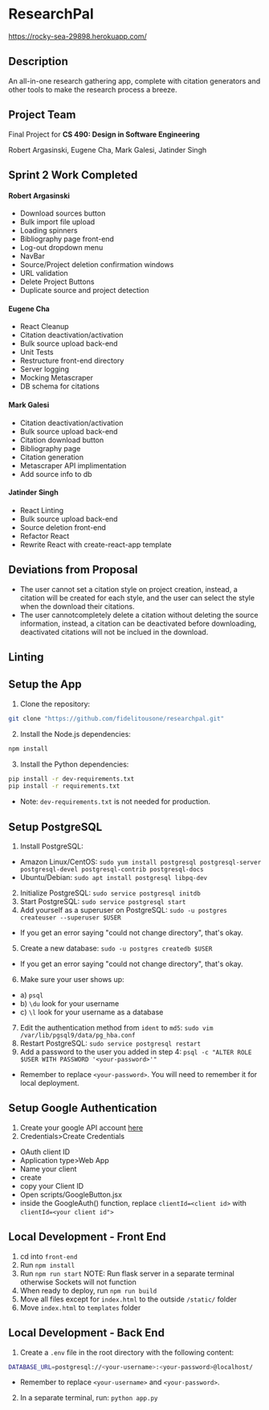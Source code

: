 # ResearchPal
https://rocky-sea-29898.herokuapp.com/

## Description
An all-in-one research gathering app, complete with citation generators and other tools to make the research process a breeze. 

## Project Team
Final Project for **CS 490: Design in Software Engineering**

Robert Argasinski, Eugene Cha, Mark Galesi, Jatinder Singh

## Sprint 2 Work Completed
#### Robert Argasinski
* Download sources button
* Bulk import file upload
* Loading spinners
* Bibliography page front-end
* Log-out dropdown menu
* NavBar
* Source/Project deletion confirmation windows
* URL validation
* Delete Project Buttons
* Duplicate source and project detection
#### Eugene Cha
* React Cleanup
* Citation deactivation/activation
* Bulk source upload back-end
* Unit Tests
* Restructure front-end directory
* Server logging
* Mocking Metascraper
* DB schema for citations
#### Mark Galesi
* Citation deactivation/activation
* Bulk source upload back-end
* Citation download button
* Bibliography page
* Citation generation
* Metascraper API implimentation
* Add source info to db
#### Jatinder Singh
* React Linting
* Bulk source upload back-end
* Source deletion front-end
* Refactor React
* Rewrite React with create-react-app template

## Deviations from Proposal
* The user cannot set a citation style on project creation, instead, a citation will be created for each style, and the user can select the style when the download their citations.
* The user cannotcompletely delete a citation without deleting the source information, instead, a citation can be deactivated before downloading, deactivated citations will not be inclued in the download.

## Linting

## Setup the App
1. Clone the repository:
```bash
git clone "https://github.com/fidelitousone/researchpal.git"
```
2. Install the Node.js dependencies:
```bash
npm install
```
3. Install the Python dependencies:
```bash
pip install -r dev-requirements.txt
pip install -r requirements.txt
```
- Note: `dev-requirements.txt` is not needed for production.

## Setup PostgreSQL
1. Install PostgreSQL:
- Amazon Linux/CentOS: `sudo yum install postgresql postgresql-server postgresql-devel postgresql-contrib postgresql-docs`
- Ubuntu/Debian: `sudo apt install postgresql libpq-dev`
2. Initialize PostgreSQL: `sudo service postgresql initdb`
3. Start PostgreSQL: `sudo service postgresql start`
4. Add yourself as a superuser on PostgreSQL: `sudo -u postgres createuser --superuser $USER`
- If you get an error saying "could not change directory", that's okay.
5. Create a new database: `sudo -u postgres createdb $USER`
- If you get an error saying "could not change directory", that's okay.  
6. Make sure your user shows up:
- a) `psql`
- b) `\du` look for your username
- c) `\l` look for your username as a database
7. Edit the authentication method from `ident` to `md5`: `sudo vim /var/lib/pgsql9/data/pg_hba.conf`
8. Restart PostgreSQL: `sudo service postgresql restart`
9. Add a password to the user you added in step 4: `psql -c "ALTER ROLE $USER WITH PASSWORD '<your-password>'"`
- Remember to replace `<your-password>`. You will need to remember it for local deployment.


## Setup Google Authentication
1. Create your google API account [here](https://console.developers.google.com/apis/dashboard)
2. Credentials>Create Credentials
- OAuth client ID
- Application type>Web App
- Name your client
- create
- copy your Client ID
- Open scripts/GoogleButton.jsx
- inside the GoogleAuth() function, replace `clientId=<client id>` with `clientId=<your client id">`

## Local Development - Front End
1. cd into `front-end`
2. Run `npm install`
3. Run `npm run start` NOTE: Run flask server in a separate terminal otherwise Sockets will not function
4. When ready to deploy, run `npm run build`
5. Move all files except for `index.html` to the outside `/static/` folder
6. Move `index.html` to `templates` folder

## Local Development - Back End
1. Create a `.env` file in the root directory with the following content:
```sh
DATABASE_URL=postgresql://<your-username>:<your-password>@localhost/
```
- Remember to replace `<your-username>` and `<your-password>`.
2. In a separate terminal, run: `python app.py`
